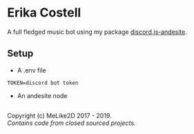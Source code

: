 # Erika Costell

A full fledged music bot using my package [discord.js-andesite](https://npmjs.com/discrd.js-andesite).

## Setup

- A .env file

```env
TOKEN=discord bot token
```

- An andesite node

##

Copyright (c) MeLike2D 2017 - 2019.  
_Contains code from closed sourced projects._
